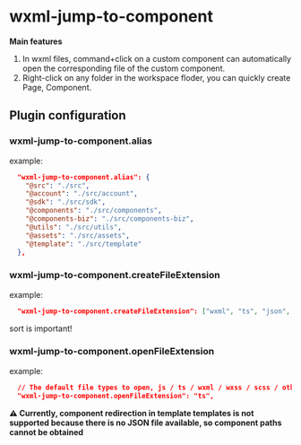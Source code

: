# wxml-jump-to-component

**Main features**
1. In wxml files, command+click on a custom component can automatically open the corresponding file of the custom component.
2. Right-click on any folder in the workspace floder, you can quickly create Page, Component.

## Plugin configuration
### wxml-jump-to-component.alias
example:

```json
  "wxml-jump-to-component.alias": {
    "@src": "./src",
    "@account": "./src/account",
    "@sdk": "./src/sdk",
    "@components": "./src/components",
    "@components-biz": "./src/components-biz",
    "@utils": "./src/utils",
    "@assets": "./src/assets",
    "@template": "./src/template"
  },
```

### wxml-jump-to-component.createFileExtension
example:

```json
  "wxml-jump-to-component.createFileExtension": ["wxml", "ts", "json", "scss"],
```
sort is important!

### wxml-jump-to-component.openFileExtension
example:

```json
  // The default file types to open, js / ts / wxml / wxss / scss / other file types with the same name as the component. The modules under node_modules default to opening the js file corresponding to the path.
  "wxml-jump-to-component.openFileExtension": "ts",
```

**⚠️ Currently, component redirection in template templates is not supported because there is no JSON file available, so component paths cannot be obtained**
